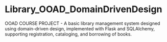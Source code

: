 # Library_OOAD_DomainDrivenDesign
OOAD COURSE PROJECT - A basic library management system designed using domain-driven design, implemented with Flask and SQLAlchemy, supporting registration, cataloging, and borrowing of books.
